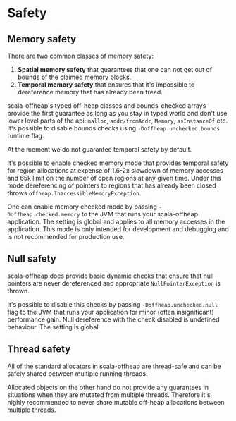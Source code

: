 # Safety

## Memory safety

There are two common classes of memory safety:

1. **Spatial memory safety** that guarantees that one can not get out of bounds of
   the claimed memory blocks.
2. **Temporal memory safety** that ensures that it's impossible to dereference memory
   that has already been freed.

scala-offheap's typed off-heap classes and bounds-checked arrays provide the first
guarantee as long as you stay in typed world and don't use lower level parts of
the api: `malloc`, `addr/fromAddr`, `Memory`, `asInstanceOf` etc. It's possible to
disable bounds checks using `-Doffheap.unchecked.bounds` runtime flag.

At the moment we do not guarantee temporal safety by default.

It's possible to enable checked memory mode that provides temporal safety for region
allocations at expense of 1.6-2x slowdown of memory accesses and 65k limit on
the number of open regions at any given time.
Under this mode dereferencing of pointers to regions that has already been closed
throws `offheap.InaccessibleMemoryException`.

One can enable memory checked mode by passing `-Doffheap.checked.memory` to the JVM
that runs your scala-offheap application. The setting is global and applies to all
memory accesses in the application. This mode is only intended for
development and debugging and is not recommended for production use.

## Null safety

scala-offheap does provide basic dynamic checks that ensure that null pointers
are never dereferenced and appropriate `NullPointerException` is thrown.

It's possible to disable this checks by passing `-Doffheap.unchecked.null` flag to
the JVM that runs your application for minor (often insignificant) performance gain.
Null dereference with the check disabled is undefined behaviour. The setting is global.

## Thread safety

All of the standard allocators in scala-offheap are thread-safe and can be safely
shared between multiple running threads.

Allocated objects on the other hand do not provide any guarantees in situations
when they are mutated from multiple threads. Therefore it's highly recommended to
never share mutable off-heap allocations between multiple threads.

